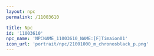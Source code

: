 ```yaml
---
layout: npc
permalink: /11003610

title: Npc
id: '11003610'
npc_name: 'NPCNAME_11003610_NAME:[F]Timaion01'
icon_url: 'portrait/npc/21001000_m_chronosblack_p.png'
---
```

